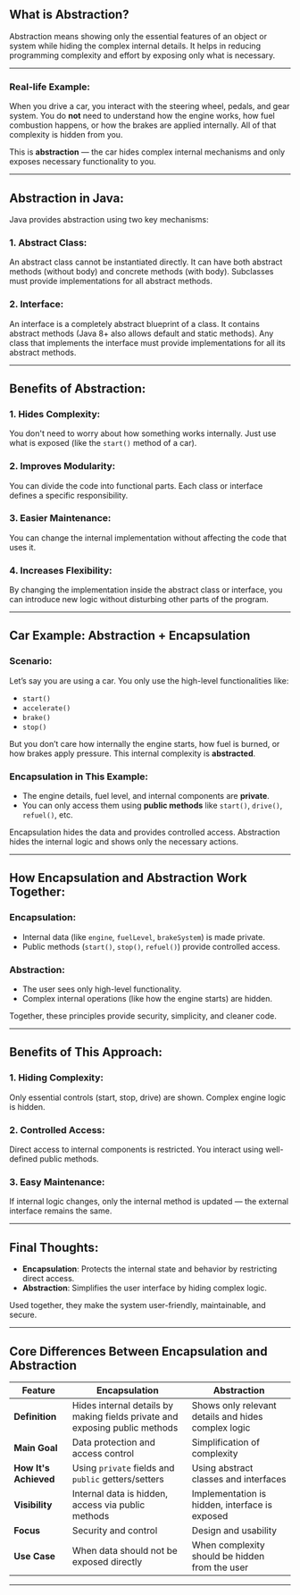 ## What is Abstraction?

Abstraction means showing only the essential features of an object or system while hiding the complex internal details. It helps in reducing programming complexity and effort by exposing only what is necessary.

---

### Real-life Example:

When you drive a car, you interact with the steering wheel, pedals, and gear system. You do **not** need to understand how the engine works, how fuel combustion happens, or how the brakes are applied internally. All of that complexity is hidden from you.

This is **abstraction** — the car hides complex internal mechanisms and only exposes necessary functionality to you.

---

## Abstraction in Java:

Java provides abstraction using two key mechanisms:

### 1. **Abstract Class**:

An abstract class cannot be instantiated directly. It can have both abstract methods (without body) and concrete methods (with body). Subclasses must provide implementations for all abstract methods.

### 2. **Interface**:

An interface is a completely abstract blueprint of a class. It contains abstract methods (Java 8+ also allows default and static methods). Any class that implements the interface must provide implementations for all its abstract methods.

---

## Benefits of Abstraction:

### 1. Hides Complexity:

You don't need to worry about how something works internally. Just use what is exposed (like the `start()` method of a car).

### 2. Improves Modularity:

You can divide the code into functional parts. Each class or interface defines a specific responsibility.

### 3. Easier Maintenance:

You can change the internal implementation without affecting the code that uses it.

### 4. Increases Flexibility:

By changing the implementation inside the abstract class or interface, you can introduce new logic without disturbing other parts of the program.

---

## Car Example: Abstraction + Encapsulation

### Scenario:

Let’s say you are using a car. You only use the high-level functionalities like:

* `start()`
* `accelerate()`
* `brake()`
* `stop()`

But you don’t care how internally the engine starts, how fuel is burned, or how brakes apply pressure. This internal complexity is **abstracted**.

### Encapsulation in This Example:

* The engine details, fuel level, and internal components are **private**.
* You can only access them using **public methods** like `start()`, `drive()`, `refuel()`, etc.

Encapsulation hides the data and provides controlled access. Abstraction hides the internal logic and shows only the necessary actions.

---

## How Encapsulation and Abstraction Work Together:

### **Encapsulation:**

* Internal data (like `engine`, `fuelLevel`, `brakeSystem`) is made private.
* Public methods (`start()`, `stop()`, `refuel()`) provide controlled access.

### **Abstraction:**

* The user sees only high-level functionality.
* Complex internal operations (like how the engine starts) are hidden.

Together, these principles provide security, simplicity, and cleaner code.

---

## Benefits of This Approach:

### 1. **Hiding Complexity:**

Only essential controls (start, stop, drive) are shown. Complex engine logic is hidden.

### 2. **Controlled Access:**

Direct access to internal components is restricted. You interact using well-defined public methods.

### 3. **Easy Maintenance:**

If internal logic changes, only the internal method is updated — the external interface remains the same.

---

## Final Thoughts:

* **Encapsulation**: Protects the internal state and behavior by restricting direct access.
* **Abstraction**: Simplifies the user interface by hiding complex logic.

Used together, they make the system user-friendly, maintainable, and secure.

---

## Core Differences Between Encapsulation and Abstraction

| Feature               | Encapsulation                                                               | Abstraction                                         |
| --------------------- | --------------------------------------------------------------------------- | --------------------------------------------------- |
| **Definition**        | Hides internal details by making fields private and exposing public methods | Shows only relevant details and hides complex logic |
| **Main Goal**         | Data protection and access control                                          | Simplification of complexity                        |
| **How It's Achieved** | Using `private` fields and `public` getters/setters                         | Using abstract classes and interfaces               |
| **Visibility**        | Internal data is hidden, access via public methods                          | Implementation is hidden, interface is exposed      |
| **Focus**             | Security and control                                                        | Design and usability                                |
| **Use Case**          | When data should not be exposed directly                                    | When complexity should be hidden from the user      |

---
